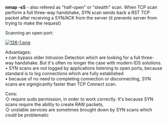 


  
**nmap -sS** - also refered as "half-open" or "stealth" scan. When TCP scan perform a full three-way handshake, SYN scan sends back a RST TCP packet after receiving a SYN/ACK from the server (it prevents server from trying to make the request)  
  
Scanning an open port:  
  
[![126-1.png](126-1.png)](image.png)  
  
Advantages:  
• can bypass older Intrusion Detection which are looking for a full three-way handshake. But it's often no longer the case with modern IDS solutions.   
• SYN scans are not logged by applications listening to open ports, because standard is to log connections which are fully established  
• because of no need to completing connection or disconnecting, SYN scans are signigicanlty faster than TCP Connect scan.  
  
  
Cons:  
◇ require sudo permission, in order to work correctly. It's because SYN scans require the ability to create RAW packets,  
◇ unstable services are sometimes brought down by SYN scans which could be problematic  
  
  
  
  
  
  
  
  
  
